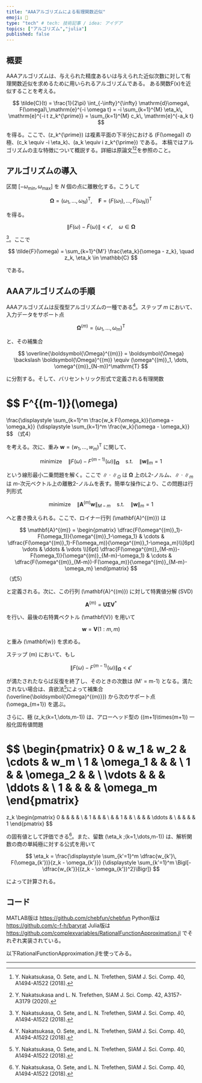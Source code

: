 ```yaml
---
title: "AAAアルゴリズムによる有理関数近似"
emoji: 🍙
type: "tech" # tech: 技術記事 / idea: アイデア
topics: ["アルゴリズム","julia"]
published: false
---
```


## 概要

AAAアルゴリズムは、与えられた精度あるいは与えられた近似次数に対して有理関数近似を求めるために用いられるアルゴリズムである。
ある関数F(x)を近似することを考える。

$$
\tilde{C}(t)
= \frac{1}{2\pi} \int_{-\infty}^{\infty} \mathrm{d}\omega\, F(\omega)\,\mathrm{e}^{-i \omega t}
= -i \sum_{k=1}^{M} \eta_k\, \mathrm{e}^{-i t z_k^{\prime}}
= \sum_{k=1}^{M} c_k\, \mathrm{e}^{-a_k t}
$$

を得る。ここで、\(z_k^{\prime}\) は複素平面の下半分における \(F(\omega)\) の極、\(c_k \equiv -i \eta_k\)、\(a_k \equiv i z_k^{\prime}\) である。
本稿ではアルゴリズムの主な特徴について概説する。詳細は原論文[^1][^2]を参照のこと。


## アルゴリズムの導入

区間 $[-\omega_\mathrm{min}, \omega_\mathrm{max}]$ を $N$ 個の点に離散化する。こうして

$$
\boldsymbol{\Omega} = (\omega_1, \dots, \omega_N)^\mathrm{T}, 
\quad
\mathbf{F} = (F(\omega_1), \dots, F(\omega_N))^\mathrm{T}
$$

を得る。

$$
\| F(\omega) - \tilde{F}(\omega)\| < \epsilon', \quad \omega \in \boldsymbol{\Omega}
$$

[^1]。ここで

$$
\tilde{F}(\omega) = \sum_{k=1}^{M'} \frac{\eta_k}{\omega - z_k},
\quad
z_k, \eta_k \in \mathbb{C}
$$

である。

## AAAアルゴリズムの手順

AAAアルゴリズムは反復型アルゴリズムの一種である[^1]。ステップ $m$ において、入力データをサポート点

$$
\boldsymbol{\Omega}^{(m)} = (\omega_1, \dots, \omega_m)^\mathrm{T}
$$

と、その補集合

$$
\overline{\boldsymbol{\Omega}^{(m)}} = \boldsymbol{\Omega} \backslash \boldsymbol{\Omega}^{(m)} 
\equiv (\omega^{(m)}_1, \dots, \omega^{(m)}_{N-m})^\mathrm{T}
$$

に分割する。そして、バリセントリック形式で定義される有理関数

$$
F^{(m-1)}(\omega)
=
\frac{\displaystyle \sum_{k=1}^m \frac{w_k F(\omega_k)}{\omega - \omega_k}}
{\displaystyle \sum_{k=1}^m \frac{w_k}{\omega - \omega_k}}
$$
（式4）

を考える。次に、重み $\mathbf{w}=(w_1,\dots,w_m)^\mathrm{T}$ に関して、

$$
\text{minimize}
\quad
\| F(\omega) - F^{(m-1)}(\omega)\|_{\boldsymbol{\Omega}}
\quad
\mathrm{s.t.}
\quad
\|\mathbf{w}\|_{m}=1
$$

という線形最小二乗問題を解く。ここで $\|\cdot\|_{\Omega}$ は $\boldsymbol{\Omega}$ 上のL2-ノルム、$\|\cdot\|_{m}$
は $m$-次元ベクトル上の離散2-ノルムを表す。簡単な操作により、この問題は行列形式

$$
\text{minimize}
\quad
\|\mathbf{A}^{(m)}\mathbf{w}\|_{M-m}
\quad
\mathrm{s.t.}
\quad
\|\mathbf{w}\|_m=1
$$

へと書き換えられる。ここで、ロイナー行列 \(\mathbf{A}^{(m)}\) は

$$
\mathbf{A}^{(m)} =
\begin{pmatrix}
\dfrac{F(\omega^{(m)}_1)-F(\omega_1)}{\omega^{(m)}_1-\omega_1} & \cdots & \dfrac{F(\omega^{(m)}_1)-F(\omega_m)}{\omega^{(m)}_1-\omega_m}\\[6pt]
\vdots & \ddots & \vdots \\[6pt]
\dfrac{F(\omega^{(m)}_{M-m})-F(\omega_1)}{\omega^{(m)}_{M-m}-\omega_1} & \cdots & \dfrac{F(\omega^{(m)}_{M-m})-F(\omega_m)}{\omega^{(m)}_{M-m}-\omega_m}
\end{pmatrix}
$$
（式5）

と定義される。次に、この行列 \(\mathbf{A}^{(m)}\) に対して特異値分解 (SVD)

$$
\mathbf{A}^{(m)} = \mathbf{U} \boldsymbol{\Sigma} \mathbf{V}^*
$$

を行い、最後の右特異ベクトル \(\mathbf{V}\) を用いて

$$
\mathbf{w} = \mathbf{V}(1:m, m)
$$

と重み \(\mathbf{w}\) を求める。

ステップ \(m\) において、もし

$$
\| F(\omega) - F^{(m-1)}(\omega)\|_{\boldsymbol{\Omega}} < \epsilon'
$$

が満たされたならば反復を終了し、そのときの次数は \(M' = m-1\) となる。満たされない場合は、貪欲法[^1]によって補集合 \(\overline{\boldsymbol{\Omega}^{(m)}}\) から次のサポート点 \(\omega_{m+1}\) を選ぶ。

さらに、極 \(z_k\;(k=1,\dots,m-1)\) は、アローヘッド型の \((m+1)\times(m+1)\) 一般化固有値問題

$$
\begin{pmatrix}
0 & w_1 & w_2 & \cdots & w_m \\
1 & \omega_1 & & & \\
1 & & \omega_2 & & \\
\vdots & & & \ddots & \\
1 & & & & \omega_m
\end{pmatrix}
=
z_k
\begin{pmatrix}
0 & & & & \\
& 1 & & & \\
& & 1 & & \\
& & & \ddots & \\
& & & & 1
\end{pmatrix}
$$

の固有値として評価できる[^1]。また、留数 \(\eta_k \;(k=1,\dots,m-1)\) は、解析関数の商の単純極に対する公式を用いて

$$
\eta_k 
= \frac{\displaystyle \sum_{k'=1}^m \dfrac{w_{k'}\, F(\omega_{k'})}{z_k - \omega_{k'}}}
{\displaystyle \sum_{k'=1}^m \Bigl[-\dfrac{w_{k'}}{(z_k - \omega_{k'})^2}\Bigr]}
$$

によって計算される。


## コード

MATLAB版は
https://github.com/chebfun/chebfun
Python版は
https://github.com/c-f-h/baryrat
Julia版は
https://github.com/complexvariables/RationalFunctionApproximation.jl
でそれぞれ実装されている。

以下RationalFunctionApproximation.jlを使ってみる。

---

[^1]: Y. Nakatsukasa, O. Sete, and L. N. Trefethen, SIAM J. Sci. Comp. 40, A1494-A1522 (2018).
[^2]: Y. Nakatsukasa and L. N. Trefethen, SIAM J. Sci. Comp. 42, A3157-A3179 (2020).


